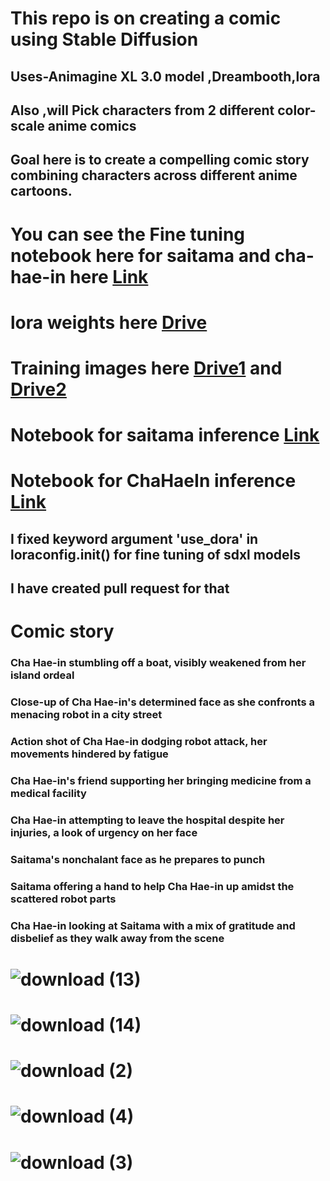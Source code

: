 # This repo is on creating a comic using Stable Diffusion

## Uses-Animagine XL 3.0 model ,Dreambooth,lora

## Also ,will Pick characters from 2 different color-scale anime comics

## Goal here is to create a compelling comic story combining characters across different anime cartoons.

# You can see the Fine tuning notebook here for saitama and cha-hae-in here [Link](FineAnimeTuning.ipynb)

# lora weights here [Drive](https://drive.google.com/file/d/1-EUJs--DbhC8nJgNg_6NDogNButvOp2Q/view?usp=sharing)
# Training images here [Drive1](https://drive.google.com/drive/folders/12XsfxkycZnh4oETnqzQ3CX4ew3Fg-aDq?usp=sharing) and [Drive2](https://drive.google.com/drive/folders/1IWlVqYJ63ZHSF7ZrR7z0vSSzUTyHEeoQ?usp=sharing)

# Notebook for saitama inference [Link](Animagine_inferenceSaitama.ipynb)
# Notebook for ChaHaeIn inference [Link](Animagine_inferenceChaHaeIn.ipynb)


## I fixed keyword argument 'use_dora' in loraconfig.init() for fine tuning of sdxl models
## I have created pull request for that

# Comic story 

### Cha Hae-in stumbling off a boat, visibly weakened from her island ordeal
### Close-up of Cha Hae-in's determined face as she confronts a menacing robot in a city street
### Action shot of Cha Hae-in dodging robot attack, her movements hindered by fatigue
### Cha Hae-in's friend supporting her bringing medicine from a medical facility
### Cha Hae-in attempting to leave the hospital despite her injuries, a look of urgency on her face
### Saitama's nonchalant face as he prepares to punch
### Saitama offering a hand to help Cha Hae-in up amidst the scattered robot parts
### Cha Hae-in looking at Saitama with a mix of gratitude and disbelief as they walk away from the scene

# ![download (13)](https://github.com/user-attachments/assets/07b363e2-5da0-4f3c-9f8a-0123d8ac3f4d)
# ![download (14)](https://github.com/user-attachments/assets/ef361f01-fd26-4690-9bf5-b82da3dc1ba1)
# 
# ![download (2)](https://github.com/user-attachments/assets/67bd0f73-a82a-47d9-b482-f7fac655cadc)
# ![download (4)](https://github.com/user-attachments/assets/f4b36cec-6def-400e-8182-46611b9d021c)
# ![download (3)](https://github.com/user-attachments/assets/01c88aef-72df-4bb0-aec1-61f765a2f92a)


